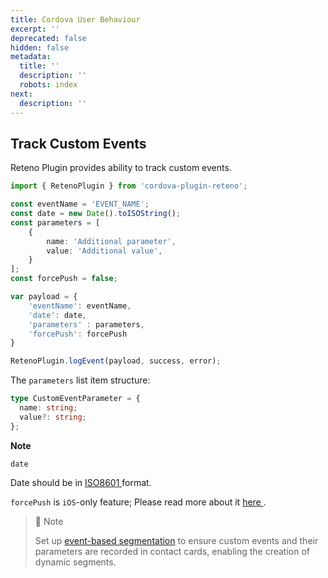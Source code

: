 ```yaml
---
title: Cordova User Behaviour
excerpt: ''
deprecated: false
hidden: false
metadata:
  title: ''
  description: ''
  robots: index
next:
  description: ''
---
```

## Track Custom Events

Reteno Plugin provides ability to track custom events.

```typescript
import { RetenoPlugin } from 'сordova-plugin-reteno';

const eventName = 'EVENT_NAME';
const date = new Date().toISOString();
const parameters = [
    {
        name: 'Additional parameter',
        value: 'Additional value',
    }
];
const forcePush = false;

var payload = { 
    'eventName': eventName, 
    'date': date, 
    'parameters' : parameters, 
    'forcePush': forcePush
}

RetenoPlugin.logEvent(payload, success, error);
```

The `parameters` list item structure:

```typescript
type CustomEventParameter = {
  name: string;
  value?: string;
};
```

**Note**

`date`

Date should be in <a rel="nofollow" href="https://en.wikipedia.org/wiki/ISO_8601"> ISO8601 </a> format.

`forcePush` is `iOS`-only feature; Please read more about it <a rel="nofollow" href="https://github.com/reteno-com/reteno-mobile-ios-sdk/blob/b8a9c60da9a41dc7cb22260b6ef8e5a842752b5e/Reteno/Sources/Core/Reteno.swift#L47"> here </a>.

> 📘 Note
> 
> Set up [event-based segmentation](https://yespo.io/support/how-to-use-event-segmentation) to ensure custom events and their parameters are recorded in contact cards, enabling the creation of dynamic segments.
